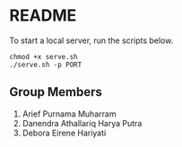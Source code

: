 # README
To start a local server, run the scripts below.
```
chmod +x serve.sh
./serve.sh -p PORT
```

## Group Members
1. Arief Purnama Muharram
2. Danendra Athallariq Harya Putra
3. Debora Eirene Hariyati